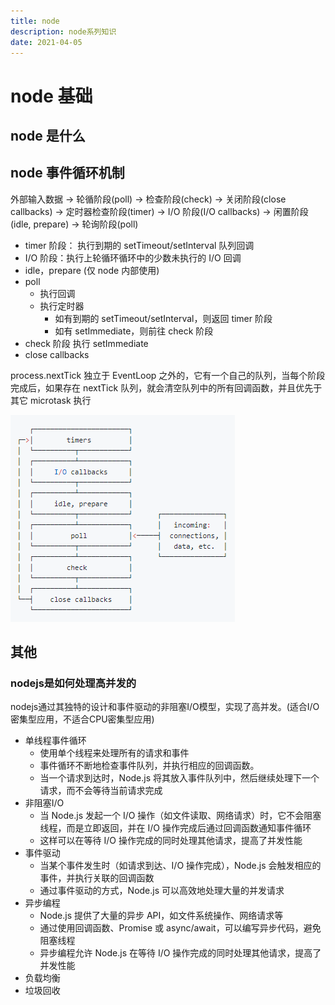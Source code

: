 ```yaml
---
title: node
description: node系列知识
date: 2021-04-05
---
```


# node 基础

## node 是什么

## node 事件循环机制

外部输入数据 -> 轮循阶段(poll) -> 检查阶段(check) -> 关闭阶段(close callbacks) -> 定时器检查阶段(timer) -> I/O 阶段(I/O callbacks) -> 闲置阶段(idle, prepare) -> 轮询阶段(poll)

- timer 阶段： 执行到期的 setTimeout/setInterval 队列回调
- I/O 阶段：执行上轮循环循环中的少数未执行的 I/O 回调
- idle，prepare (仅 node 内部使用)
- poll
  - 执行回调
  - 执行定时器
    - 如有到期的 setTimeout/setInterval，则返回 timer 阶段
    - 如有 setImmediate，则前往 check 阶段
- check 阶段 执行 setImmediate
- close callbacks

process.nextTick 独立于 EventLoop 之外的，它有一个自己的队列，当每个阶段完成后，如果存在 nextTick 队列，就会清空队列中的所有回调函数，并且优先于其它 microtask 执行

![image](./images/node_eventlop.png)

## 其他

### nodejs是如何处理高并发的

nodejs通过其独特的设计和事件驱动的非阻塞I/O模型，实现了高并发。(适合I/O密集型应用，不适合CPU密集型应用)

- 单线程事件循环
  - 使用单个线程来处理所有的请求和事件
  - 事件循环不断地检查事件队列，并执行相应的回调函数。
  - 当一个请求到达时，Node.js 将其放入事件队列中，然后继续处理下一个请求，而不会等待当前请求完成
- 非阻塞I/O
  - 当 Node.js 发起一个 I/O 操作（如文件读取、网络请求）时，它不会阻塞线程，而是立即返回，并在 I/O 操作完成后通过回调函数通知事件循环
  - 这样可以在等待 I/O 操作完成的同时处理其他请求，提高了并发性能
- 事件驱动
  - 当某个事件发生时（如请求到达、I/O 操作完成），Node.js 会触发相应的事件，并执行关联的回调函数
  - 通过事件驱动的方式，Node.js 可以高效地处理大量的并发请求
- 异步编程
  - Node.js 提供了大量的异步 API，如文件系统操作、网络请求等
  - 通过使用回调函数、Promise 或 async/await，可以编写异步代码，避免阻塞线程
  - 异步编程允许 Node.js 在等待 I/O 操作完成的同时处理其他请求，提高了并发性能
- 负载均衡
- 垃圾回收